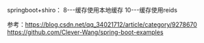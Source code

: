 springboot+shiro：
8---缓存使用本地缓存
10---缓存使用reids

参考：https://blog.csdn.net/qq_34021712/article/category/9278670
      https://github.com/Clever-Wang/spring-boot-examples